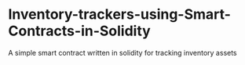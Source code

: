 # Inventory-trackers-using-Smart-Contracts-in-Solidity
A simple smart contract written in solidity for tracking inventory assets
